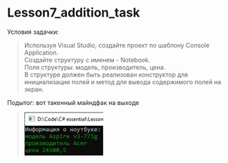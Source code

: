 # Lesson7_addition_task
Условия задачки:
>Используя Visual Studio, создайте проект по шаблону Console Application.  
Создайте структуру с именем - Notebook.  
Поля структуры: модель, производитель, цена.  
В структуре должен быть реализован конструктор для инициализации полей и метод для вывода содержимого полей на экран.  

Подытог: вот такенный майндфак на выходе
>![](Addition_task/Program_output.png)
